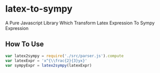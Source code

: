 # latex-to-sympy

A Pure Javascript Library Which Transform Latex Expression To Sympy Expression

## How To Use

```javascript
var latex2sympy = require('./src/parser.js').compute
var latexExpr = 'x^{\\frac{2}{3}yx}'
var sympyExpr = latex2sympy(latexExpr)
```